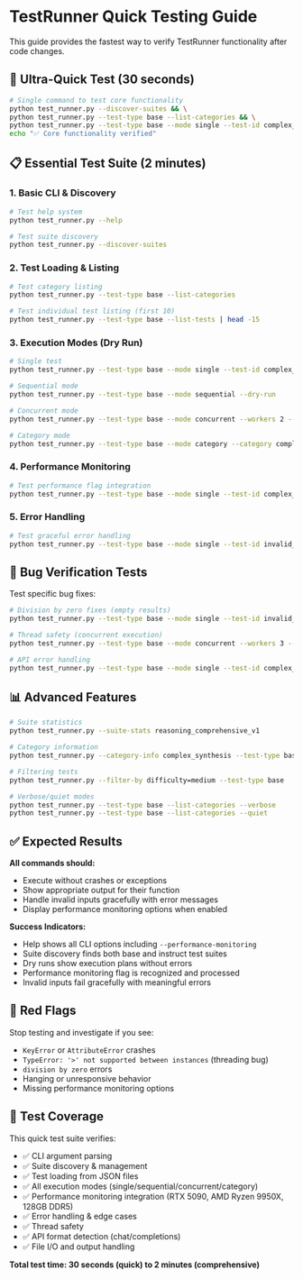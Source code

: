 # TestRunner Quick Testing Guide

This guide provides the fastest way to verify TestRunner functionality after code changes.

## 🚀 Ultra-Quick Test (30 seconds)

```bash
# Single command to test core functionality
python test_runner.py --discover-suites && \
python test_runner.py --test-type base --list-categories && \
python test_runner.py --test-type base --mode single --test-id complex_test_01 --performance-monitoring --dry-run && \
echo "✅ Core functionality verified"
```

## 📋 Essential Test Suite (2 minutes)

### 1. Basic CLI & Discovery
```bash
# Test help system
python test_runner.py --help

# Test suite discovery
python test_runner.py --discover-suites
```

### 2. Test Loading & Listing
```bash
# Test category listing
python test_runner.py --test-type base --list-categories

# Test individual test listing (first 10)
python test_runner.py --test-type base --list-tests | head -15
```

### 3. Execution Modes (Dry Run)
```bash
# Single test
python test_runner.py --test-type base --mode single --test-id complex_test_01 --dry-run

# Sequential mode
python test_runner.py --test-type base --mode sequential --dry-run

# Concurrent mode
python test_runner.py --test-type base --mode concurrent --workers 2 --dry-run

# Category mode
python test_runner.py --test-type base --mode category --category complex_synthesis --dry-run
```

### 4. Performance Monitoring
```bash
# Test performance flag integration
python test_runner.py --test-type base --mode single --test-id complex_test_01 --performance-monitoring --dry-run
```

### 5. Error Handling
```bash
# Test graceful error handling
python test_runner.py --test-type base --mode single --test-id invalid_test --dry-run 2>/dev/null || echo "✅ Handles errors gracefully"
```

## 🔧 Bug Verification Tests

Test specific bug fixes:

```bash
# Division by zero fixes (empty results)
python test_runner.py --test-type base --mode single --test-id invalid_test 2>/dev/null || echo "✅ No division by zero crashes"

# Thread safety (concurrent execution)
python test_runner.py --test-type base --mode concurrent --workers 3 --performance-monitoring --dry-run

# API error handling
python test_runner.py --test-type base --mode single --test-id complex_test_01 --endpoint http://nonexistent:999/v1/completions --model "/app/models/hf/DeepSeek-R1-0528-Qwen3-8b" 2>/dev/null || echo "✅ API errors handled"
```

## 📊 Advanced Features

```bash
# Suite statistics
python test_runner.py --suite-stats reasoning_comprehensive_v1

# Category information
python test_runner.py --category-info complex_synthesis --test-type base

# Filtering tests
python test_runner.py --filter-by difficulty=medium --test-type base

# Verbose/quiet modes
python test_runner.py --test-type base --list-categories --verbose
python test_runner.py --test-type base --list-categories --quiet
```

## ✅ Expected Results

**All commands should:**
- Execute without crashes or exceptions
- Show appropriate output for their function
- Handle invalid inputs gracefully with error messages
- Display performance monitoring options when enabled

**Success Indicators:**
- Help shows all CLI options including `--performance-monitoring`
- Suite discovery finds both base and instruct test suites
- Dry runs show execution plans without errors
- Performance monitoring flag is recognized and processed
- Invalid inputs fail gracefully with meaningful errors

## 🚨 Red Flags

Stop testing and investigate if you see:
- `KeyError` or `AttributeError` crashes
- `TypeError: '>' not supported between instances` (threading bug)
- `division by zero` errors
- Hanging or unresponsive behavior
- Missing performance monitoring options

## 📝 Test Coverage

This quick test suite verifies:
- ✅ CLI argument parsing
- ✅ Suite discovery & management
- ✅ Test loading from JSON files
- ✅ All execution modes (single/sequential/concurrent/category)
- ✅ Performance monitoring integration (RTX 5090, AMD Ryzen 9950X, 128GB DDR5)
- ✅ Error handling & edge cases
- ✅ Thread safety
- ✅ API format detection (chat/completions)
- ✅ File I/O and output handling

**Total test time: 30 seconds (quick) to 2 minutes (comprehensive)**